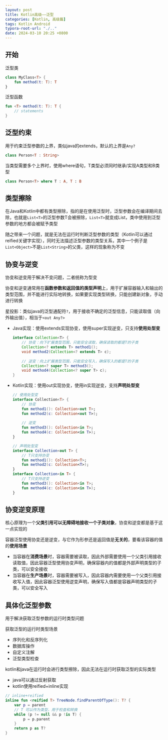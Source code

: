 ```yaml
---
layout: post
title: Kotlin高级——泛型
categories: [Kotlin, 高级篇]
tags: Kotlin Android
typora-root-url: "./.."
date: 2024-03-10 20:25 +0800
---
```

## 开始

泛型类

```kotlin
class MyClass<T> {
    fun method(t: T): T
}
```

泛型函数

```kotlin
fun <T> method(t: T): T {
    // statements
}
```

## 泛型约束

用于约束泛型参数的上界，类似java的extends，默认的上界是`Any?`

``` kotlin
class Person<T : String>
```

当类型需要多个上界时，使用where语句，T类型必须同时继承/实现A类型和B类型

``` kotlin
class Person<T> where T : A, T : B
```

## 类型擦除

在Java和Kotlin中都有类型擦除，指的是在使用泛型时，泛型参数会在编译期间去除，也就是`List<T>`的泛型参数T会被擦除，`List<T>`就变成List，类中使用到泛型参数的地方都会被赋予类型

随之带来一个问题，就是无法在运行时判断泛型参数的类型（Kotlin可以通过reified关键字实现），同时无法描述泛型参数的类型关系，其中一个例子是`List<Object>`不是`List<String>`的父类，这样的现象称为不变

## 协变与逆变

协变和逆变用于解决不变问题，二者统称为型变

协变和逆变通常用在**函数参数和返回值的类型声明**上，用于扩展容器输入和输出的类型范围，并不能进行实际地转换，如果要实现类型转换，只能创建新对象，手动进行转换

星投影：类似java的泛型通配符`?`，用于接收不确定的泛型信息，只能读取值（向外输出值），相当于`<out Any?>`

-   Java实现：使用extends实现协变，使用super实现逆变，只支持**使用处型变**

    ```java
    interface Collection<T> {
        // 协变：向下扩展类型范围，只能安全读取，确保读取的都是T的子类
        Collection<? extends T> method1();
        void method2(Collection<? extends T> c);
        
        // 逆变：向上扩展类型范围，只能安全写入，确保写入的都是T的子类
        Collection<? super T> method3();
        void method4(Collection<? super T> c);
    }
    ```

-   Kotlin实现：使用out实现协变，使用in实现逆变，支持**声明处型变**

    ```kotlin
    // 使用处型变
    interface Collection<T> {
        // 协变
        fun method1(): Collection<out T>;
        fun method2(c: Collection<out T>);
        
        // 逆变
        fun method3(): Collection<in T>;
        fun method4(c: Collection<in T>);
    }
    
    // 声明处型变
    interface Collection<out T> {
        // T只支持协变
        fun method1(): Collection<T>;
        fun method2(c: Collection<T>);
    }
    interface Collection<in T> {
        // T只支持逆变
        fun method3(): Collection<in T>;
        fun method4(c: Collection<in T>);
    }
    ```

## 协变逆变原理

核心原理为一个**父类引用可以无障碍地接收一个子类对象**，协变和逆变都是基于这一点实现的

容器泛型使用协变还是逆变，与它作为形参还是返回值是**无关的**，要看该容器的值的**使用场景**

-   当容器在**消费场景**时，容器需要被读取，因此外部需要使用一个父类引用接收读取值，因此容器泛型使用协变声明，确保容器内的值都是外部声明类型的子类，可以安全接收
-   当容器在**生产场景**时，容器需要被写入，因此容器内需要使用一个父类引用接收写入值，因此容器泛型使用逆变声明，确保写入值都是容器声明类型的子类，可以安全写入

## 具体化泛型参数

用于解决获取泛型参数的运行时类型问题

获取泛型的运行时类型场景

-   序列化和反序列化
-   数据库操作
-   自定义注解
-   泛型类型检查

kotlin和java在运行时会进行类型擦除，因此无法在运行时获取泛型的实际类型

-   java可以通过反射获取
-   kotlin使用reified+inline实现

``` kotlin
// inline+reified
inline fun <reified T> TreeNode.findParentOfType(): T? {
    var p = parent
    // T 可以作为类型，用于检查和转换
    while (p != null && p !is T) {
        p = p.parent
    }
    return p as T?
}
```

